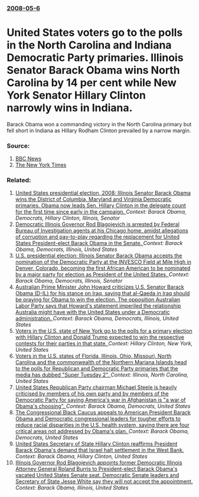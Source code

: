 ### [2008-05-6](/news/2008/05/6/index.md)

#  United States voters go to the polls in the North Carolina and Indiana Democratic Party primaries. Illinois Senator Barack Obama wins North Carolina by 14 per cent while New York Senator Hillary Clinton narrowly wins  in Indiana. 

Barack Obama won a commanding victory in the North Carolina primary but fell short in Indiana as Hillary Rodham Clinton prevailed by a narrow margin.


### Source:

1. [BBC News](http://news.bbc.co.uk/2/hi/americas/7384859.stm)
2. [The New York Times](http://www.nytimes.com/2008/05/07/us/politics/06cnd-campaign.html)

### Related:

1. [ United States presidential election, 2008:  Illinois Senator Barack Obama wins the District of Columbia, Maryland  and Virginia Democratic primaries. Obama now leads Sen. Hillary Clinton in the delegate count for the first time since early in the campaign. ](/news/2008/02/12/united-states-presidential-election-2008-p-illinois-senator-barack-obama-wins-the-district-of-columbia-maryland-and-virginia-democratic.md) _Context: Barack Obama, Democrats, Hillary Clinton, Illinois, Senator_
2. [ Democratic Illinois Governor Rod Blagojevich is arrested by Federal Bureau of Investigation agents at his Chicago home, amidst allegations of corruption and pay-to-play regarding the replacement for United States President-elect Barack Obama in the Senate. ](/news/2008/12/9/democratic-illinois-governor-rod-blagojevich-is-arrested-by-federal-bureau-of-investigation-agents-at-his-chicago-home-amidst-allegations.md) _Context: Barack Obama, Democrats, Illinois, United States_
3. [ U.S. presidential election:  Illinois Senator Barack Obama accepts the nomination of the Democratic Party at the INVESCO Field at Mile High in Denver, Colorado, becoming the first African American to be nominated by a major party for election as President of the United States. ](/news/2008/08/28/u-s-presidential-election-illinois-senator-barack-obama-accepts-the-nomination-of-the-democratic-party-at-the-invesco-field-at-mile-high.md) _Context: Barack Obama, Democrats, Illinois, Senator_
4. [ Australian Prime Minister John Howard criticizes U.S. Senator Barack Obama (D-IL) for his stance on Iraq, saying that al-Qaeda in Iraq should be praying for Obama to win the election. The opposition Australian Labor Party says that Howard's statement imperiled the relationship Australia might have with the United States under a Democratic administration. ](/news/2007/02/12/australian-prime-minister-john-howard-criticizes-u-s-senator-barack-obama-d-il-for-his-stance-on-iraq-saying-that-al-qaeda-in-iraq-shou.md) _Context: Barack Obama, Democrats, Illinois, United States_
5. [Voters in the U.S. state of New York go to the polls for a primary election with Hillary Clinton and Donald Trump expected to win the respective contests for their parties in that state. ](/news/2016/04/19/voters-in-the-u-s-state-of-new-york-go-to-the-polls-for-a-primary-election-with-hillary-clinton-and-donald-trump-expected-to-win-the-respec.md) _Context: Hillary Clinton, New York, United States_
6. [Voters in the U.S. states of Florida, Illinois, Ohio, Missouri, North Carolina and the commonwealth of the Northern Mariana Islands head to the polls for Republican and Democratic Party primaries that the media has dubbed "Super Tuesday 2". ](/news/2016/03/15/voters-in-the-u-s-states-of-florida-illinois-ohio-missouri-north-carolina-and-the-commonwealth-of-the-northern-mariana-islands-head-to.md) _Context: Illinois, North Carolina, United States_
7. [United States Republican Party chairman Michael Steele is heavily criticised by members of his own party and by members of the Democratic Party for saying America's war in Afghanistan is "a war of Obama's choosing". ](/news/2010/07/3/united-states-republican-party-chairman-michael-steele-is-heavily-criticised-by-members-of-his-own-party-and-by-members-of-the-democratic-pa.md) _Context: Barack Obama, Democrats, United States_
8. [The Congressional Black Caucus appeals to American President Barack Obama and Democratic congressional leaders  for tougher efforts to reduce racial disparities in the U.S. health system, saying there are four critical areas not addressed by Obama's plan. ](/news/2010/02/25/the-congressional-black-caucus-appeals-to-american-president-barack-obama-and-democratic-congressional-leaders-for-tougher-efforts-to-reduc.md) _Context: Barack Obama, Democrats, United States_
9. [ United States Secretary of State Hillary Clinton reaffirms President Barack Obama's demand that Israel halt settlement in the West Bank. ](/news/2009/05/28/united-states-secretary-of-state-hillary-clinton-reaffirms-president-barack-obama-s-demand-that-israel-halt-settlement-in-the-west-bank.md) _Context: Barack Obama, Hillary Clinton, United States_
10. [ Illinois Governor Rod Blagojevich appoints former Democratic Illinois Attorney General Roland Burris to President-elect Barack Obama's vacated United States Senate seat. Democratic Senate leaders and Secretary of State Jesse White say they will not accept the appointment. ](/news/2008/12/30/illinois-governor-rod-blagojevich-appoints-former-democratic-illinois-attorney-general-roland-burris-to-president-elect-barack-obama-s-vaca.md) _Context: Barack Obama, Illinois, United States_
